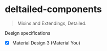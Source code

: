 # deltailed-components

> Mixins and Extendings, Detailed.

Design specifications

- [x] Material Design 3 (Material You)
